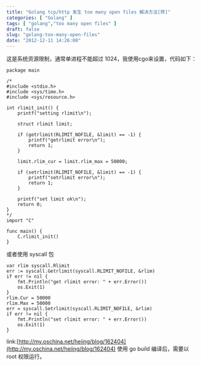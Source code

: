 ```yaml
---
title: "Golang tcp/http 发生 too many open files 解决方法[转]"
categories: [ "Golang" ]
tags: [ "golang","too many open files" ]
draft: false
slug: "golang-too-many-open-files"
date: "2012-12-11 14:26:00"
---
```


这是系统资源限制，通常单进程不能超过 1024，我使用cgo来设置，代码如下：


<!--more-->


    package main
     
    /*
    #include <stdio.h>
    #include <sys/time.h>
    #include <sys/resource.h>
     
    int rlimit_init() {
        printf("setting rlimit\n");
     
        struct rlimit limit;
     
        if (getrlimit(RLIMIT_NOFILE, &limit) == -1) {
            printf("getrlimit error\n");
            return 1;
        }
     
        limit.rlim_cur = limit.rlim_max = 50000;
     
        if (setrlimit(RLIMIT_NOFILE, &limit) == -1) {
            printf("setrlimit error\n");
            return 1;
        }
     
        printf("set limit ok\n");
        return 0;
    }
    */
    import "C"
     
    func main() {
        C.rlimit_init()
    }

或者使用 syscall 包

    var rlim syscall.Rlimit
    err := syscall.Getrlimit(syscall.RLIMIT_NOFILE, &rlim)
    if err != nil {
        fmt.Println("get rlimit error: " + err.Error())
        os.Exit(1)
    }
    rlim.Cur = 50000
    rlim.Max = 50000
    err = syscall.Setrlimit(syscall.RLIMIT_NOFILE, &rlim)
    if err != nil {
        fmt.Println("set rlimit error: " + err.Error())
        os.Exit(1)
    }

link:[http://my.oschina.net/heiing/blog/162404](http://my.oschina.net/heiing/blog/162404)
使用 go build 编译后，需要以 root 权限运行。